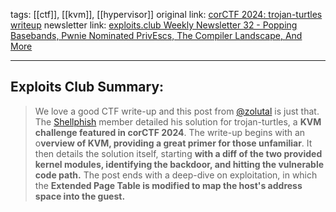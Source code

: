 tags: [[ctf]], [[kvm]], [[hypervisor]]
original link: [corCTF 2024: trojan-turtles writeup](https://zolutal.github.io/corctf-trojan-turtles/?ref=blog.exploits.club)
newsletter link: [exploits.club Weekly Newsletter 32 - Popping Basebands, Pwnie Nominated PrivEscs, The Compiler Landscape, And More](https://blog.exploits.club/exploits-club-weekly-newsletter-32-2/)

---
## Exploits Club Summary:
> We love a good CTF write-up and this post from [@zolutal](https://x.com/zolutal?ref=blog.exploits.club) is just that. The [Shellphish](https://shellphish.net/?ref=blog.exploits.club) member detailed his solution for trojan-turtles, a **KVM challenge featured in corCTF 2024**. The write-up begins with an o**verview of KVM, providing a great primer for those unfamiliar**. It then details the solution itself, starting **with a diff of the two provided kernel modules, identifying the backdoor, and hitting the vulnerable code path.** The post ends with a deep-dive on exploitation, in which the **Extended Page Table is modified to map the host's address space into the guest.**
